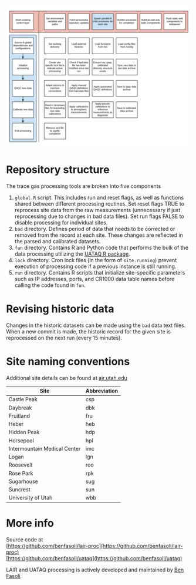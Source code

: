 ![](assets/workflow.png)

# Repository structure
The trace gas processing tools are broken into five components  
1. `global.R` script. This includes run and reset flags, as well as functions shared between different processing routines. Set reset flags TRUE to reprocess site data from the raw measurements (unnecessary if just reprocessing due to changes in bad data files). Set run flags FALSE to disable processing for individual sites.
2. `bad` directory. Defines period of data that needs to be corrected or removed from the record at each site. These changes are reflected in the parsed and calibrated datasets.  
3. `fun` directory. Contains R and Python code that performs the bulk of the data processing utilizing the [UATAQ R package](https://github.com/benfasoli/uataq).  
4. `lock` directory. Cron lock files (in the form of `site.running`) prevent execution of processing code if a previous instance is still running.  
5. `run` directory. Contains R scripts that initialize site-specific parameters such as IP addresses, ports, and CR1000 data table names before calling the code found in `fun`.

# Revising historic data
Changes in the historic datasets can be made using the `bad` data text files. When a new commit is made, the historic record for the given site is reprocessed on the next run (every 15 minutes).

# Site naming conventions
Additional site details can be found at [air.utah.edu](http://air.utah.edu)  

Site                         | Abbreviation
-----------------------------|----------------------------------
Castle Peak                  | csp
Daybreak                     | dbk
Fruitland                    | fru
Heber                        | heb
Hidden Peak                  | hdp
Horsepool                    | hpl
Intermountain Medical Center | imc
Logan                        | lgn
Roosevelt                    | roo
Rose Park                    | rpk
Sugarhouse                   | sug
Suncrest                     | sun
University of Utah           | wbb

# More info
Source code at  
[https://github.com/benfasoli/lair-proc](https://github.com/benfasoli/lair-proc)  
[https://github.com/benfasoli/uataq](https://github.com/benfasoli/uataq)

LAIR and UATAQ processing is actively developed and maintained by [Ben Fasoli](https://benfasoli.com).
